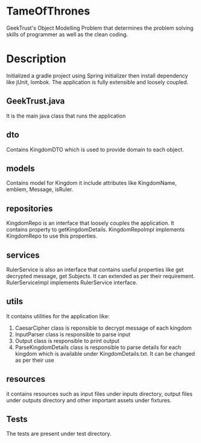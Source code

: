 # TameOfThrones
GeekTrust's Object Modelling Problem that determines the problem solving skills of programmer as well as the clean coding.

# Description

Initialized a gradle project using Spring initializer then install dependency like jUnit, lombok.
The application is fully extensible and loosely coupled.

## GeekTrust.java

It is the main java class that runs the application

## dto

Contains KingdomDTO which is used to provide domain to each object.

## models

Contains model for Kingdom it include attributes like KingdomName, emblem, Message, isRuler.

## repositories

KingdomRepo is an interface that loosely couples the application. It contains property to getKingdomDetails.
KingdomRepoImpl implements KingdomRepo to use this properties.

## services

RulerService is also an interface that contains useful properties like get decrypted message, get Subjects. It can extended as per their requirement.
RulerServiceImpl implements RulerService interface.

## utils

It contains utilities for the application like:
1. CaesarCipher class is reponsible to decrypt message of each kingdom
2. InputParser class is responsible to parse input
3. Output class is responsible to print output
4. ParseKingdomDetails class is responsible to parse details for each kingdom which is available under KingdomDetails.txt. It can be changed as per their use

## resources

it contains resources such as input files under inputs directory, output files under outputs directory and other important assets under fixtures.

## Tests

The tests are present under test directory.